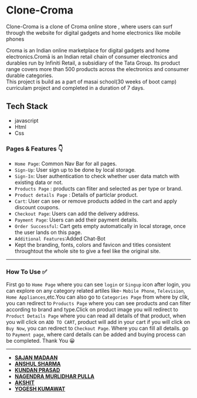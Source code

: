 # Clone-Croma
Clone-Croma is a clone of Croma online store , where users can surf through the website for digital gadgets and home electronics  like mobile phones 

Croma is an Indian online marketplace for digital gadgets and home electronics.Cromā is an Indian retail chain of consumer electronics and durables run by Infiniti Retail, a subsidiary of the Tata Group. Its product range covers more than 500 products across the electronics and consumer durable categories.
<br>
This project is build as a part of masai school(30 weeks of boot camp) curriculam project and completed in a duration of 7 days.


## Tech Stack

- javascript
- Html
- Css




  
<!-- ## Features


- User can browse Croma clone and see the items.
- User can find and filter products by their price.
- Users can view details of selected products.
- users can add products to their cart.
- Users can feed  address and make the Payments through upi, card or Cash -->

### Pages & Features 👇

- `Home Page`: Common Nav Bar for all pages.
- `Sign-Up`: User sign up to be done by local storage.
- `Sign-In`: User authentication to check whether user data match with existing data or not.
- `Products Page` : products  can fliter and selected as per type or brand.
- `Product details Page` : Details of particlar product.
- `Cart`: User can see or remove products added in the cart and apply discount coupons.
- `Checkout Page`: Users can add the delivery address.
- `Payment Page`: Users can add their payment details.
- `Order Successful`: Cart gets empty automatically in local storage, once the user lands on this page.
- `Additional Features`:Added Chat-Bot
-  Kept the branding, fonts, colors and favicon and titles consistent throughtout the whole site to give a feel like the original site.

---


### How To Use ✅

First go to `Home Page` where you can see `login` or `Singup` icon after login, you can explore on any category related artiles like- `Mobile Phone`, `Television`, `Home Appliances`,etc.You can also go to `Categories Page` from where by clik, you can redirect to `Products Page` where you can see products and can filter according to brand and type.Click on product image you will redirect to `Product Details Page` where you can read all details of that product, when you will click on `ADD TO CART`, product will add in your cart if you will click on `Buy Now`, you can redirect to `Checkout Page`. Where you can fill all details. go to `Payment page`,  where card details can be added and buying process can be completed. Thank You :grinning: 

---



- **[SAJAN MADAAN](https://github.com/sajanmadaan)**
- **[ANSHUL SHARMA](https://github.com/anshul160196)**
- **[KUNDAN PRASAD](https://github.com/KundanPrasad11)**
- **[NAGENDRA MURLIDHAR PULLA](https://github.com/nag-murali)**
- **[AKSHIT](https://github.com/akkii0703)**
- **[YOGESH KUMAWAT](https://github.com/yogeshkumawat007)**







